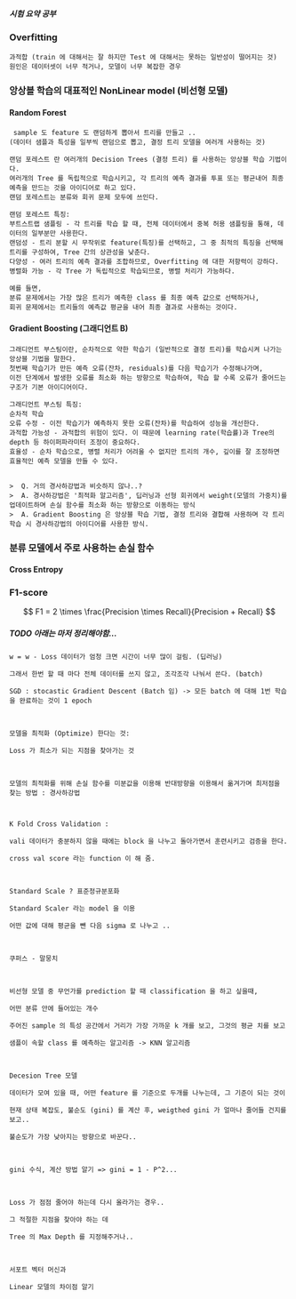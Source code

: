 ##### 시험 요약 공부

### Overfitting
    과적합 (train 에 대해서는 잘 하지만 Test 에 대해서는 못하는 일반성이 떨어지는 것)
    원인은 데이터셋이 너무 적거나, 모델이 너무 복잡한 경우


### 앙상블 학습의 대표적인 NonLinear model (비선형 모델)
#### Random Forest 
     sample 도 feature 도 랜덤하게 뽑아서 트리를 만들고 .. 
    (데이터 샘플과 특성을 일부씩 랜덤으로 뽑고, 결정 트리 모델을 여러개 사용하는 것)

    랜덤 포레스트 란 여러개의 Decision Trees (결정 트리) 를 사용하는 앙상블 학습 기법이다.
    여러개의 Tree 를 독립적으로 학습시키고, 각 트리의 예측 결과를 투표 또는 평균내어 최종 예측을 만드는 것을 아이디어로 하고 있다.
    랜덤 포레스트는 분류와 회귀 문제 모두에 쓰인다.
    
    랜덤 포레스트 특징:
    부트스트랩 샘플링 - 각 트리를 학습 할 때, 전체 데이터에서 중복 허용 샘플링을 통해, 데이터의 일부분만 사용한다.
    랜덤성 - 트리 분할 시 무작위로 feature(특징)를 선택하고, 그 중 최적의 특징을 선택해 트리를 구성하여, Tree 간의 상관성을 낮춘다.
    다양성 - 여러 트리의 예측 결과를 조합하므로, Overfitting 에 대한 저항력이 강하다.
    병렬화 가능 - 각 Tree 가 독립적으로 학습되므로, 병렬 처리가 가능하다.

    예를 들면, 
    분류 문제에서는 가장 많은 트리가 예측한 class 를 최종 예측 값으로 선택하거나,
    회귀 문제에서는 트리들의 예측값 평균을 내어 최종 결과로 사용하는 것이다. 

#### Gradient Boosting (그래디언트 B) 
    그래디언트 부스팅이란, 순차적으로 약한 학습기 (일반적으로 결정 트리)를 학습시켜 나가는 앙상블 기법을 말한다.
    첫번째 학습기가 만든 예측 오류(잔차, residuals)를 다음 학습기가 수정해나가며,
    이전 단계에서 발생한 오류를 최소화 하는 방향으로 학습하여, 학습 할 수록 오류가 줄어드는
    구조가 기본 아이디어이다.

    그래디언트 부스팅 특징:
    순차적 학습 
    오류 수정 - 이전 학습기가 예측하지 못한 오류(잔차)를 학습하여 성능을 개선한다.
    과적합 가능성 - 과적합의 위험이 있다. 이 때문에 learning rate(학습률)과 Tree의 depth 등 하이퍼파라미터 조정이 중요하다.
    효율성 - 순차 학습으로, 병렬 처리가 어려울 수 없지만 트리의 개수, 깊이를 잘 조정하면 효율적인 예측 모델을 만들 수 있다.


    >  Q. 거의 경사하강법과 비슷하지 않나..? 
    >  A. 경사하강법은 '최적화 알고리즘', 딥러닝과 선형 회귀에서 weight(모델의 가중치)를 업데이트하며 손실 함수를 최소화 하는 방향으로 이동하는 방식
    >  A. Gradient Boosting 은 앙상블 학습 기법, 결정 트리와 결합해 사용하며 각 트리 학습 시 경사하강법의 아이디어를 사용한 방식.
    


### 분류 모델에서 주로 사용하는 손실 함수
#### Cross Entropy

### F1-score

$$
F1 = 2 \times \frac{Precision \times Recall}{Precision + Recall}
$$



##### TODO 아래는 마저 정리해야함...
```
w = w - Loss 데이터가 엄청 크면 시간이 너무 많이 걸림. (딥러닝)

그래서 한번 할 때 마다 전체 데이터를 쓰지 않고, 조각조각 나눠서 쓴다. (batch)

SGD : stocastic Gradient Descent (Batch 임) -> 모든 batch 에 대해 1번 학습을 완료하는 것이 1 epoch



모델을 최적화 (Optimize) 한다는 것:

Loss 가 최소가 되는 지점을 찾아가는 것



모델의 최적화를 위해 손실 함수를 미분값을 이용해 반대방향을 이용해서 옮겨가며 최저점을 찾는 방법 : 경사하강법



K Fold Cross Validation :

vali 데이터가 충분하지 않을 때에는 block 을 나누고 돌아가면서 훈련시키고 검증을 한다.

cross val score 라는 function 이 해 줌.



Standard Scale ? 표준정규분포화

Standard Scaler 라는 model 을 이용

어떤 값에 대해 평균을 뺀 다음 sigma 로 나누고 ..



쿠퍼스 - 말뭉치



비선형 모델 중 무언가를 prediction 할 때 classification 을 하고 싶을때,

어떤 분류 안에 들어있는 개수

주어진 sample 의 특성 공간에서 거리가 가장 가까운 k 개를 보고, 그것의 평균 치를 보고

샘플이 속할 class 를 예측하는 알고리즘 -> KNN 알고리즘



Decesion Tree 모델

데이터가 모여 있을 때, 어떤 feature 를 기준으로 두개를 나누는데, 그 기준이 되는 것이

현재 상태 복잡도, 불순도 (gini) 를 계산 후, weigthed gini 가 얼마나 줄어들 건지를 보고..

불순도가 가장 낮아지는 방향으로 바꾼다..



gini 수식, 계산 방법 알기 => gini = 1 - P^2...



Loss 가 점점 줄어야 하는데 다시 올라가는 경우..

그 적절한 지점을 찾아야 하는 데

Tree 의 Max Depth 를 지정해주거나..



서포트 벡터 머신과

Linear 모델의 차이점 알기

```

